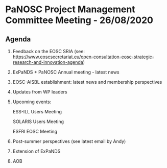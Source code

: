 PaNOSC Project Management Committee Meeting - 26/08/2020 
=========================================================

Agenda
------	

1. Feedback on the EOSC SRIA (see: https://www.eoscsecretariat.eu/open-consultation-eosc-strategic-research-and-innovation-agenda)

2. ExPaNDS + PaNOSC Annual meeting - latest news

3. EOSC-AISBL establishment: latest news and membership perspectives

4. Updates from WP leaders

5. Upcoming events: 

    ESS-ILL Users Meeting

    SOLARIS Users Meeting

    ESFRI EOSC Meeting

5. Post-summer perspectives (see latest email by Andy)

6. Extension of ExPaNDS

7. AOB


